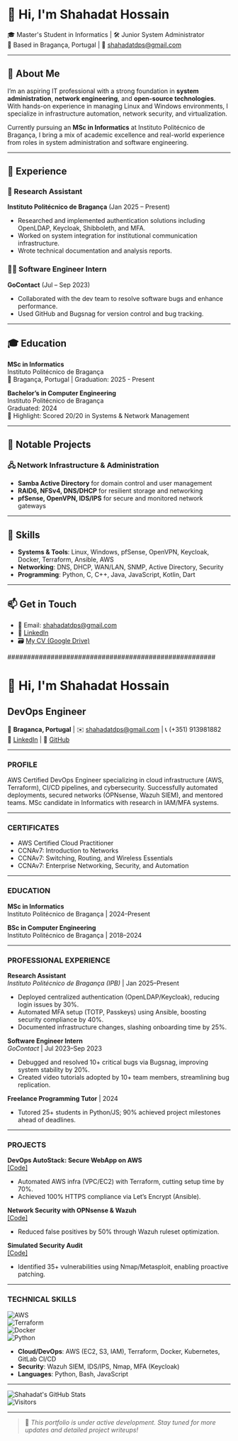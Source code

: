 # 👋 Hi, I'm Shahadat Hossain

🎓 Master's Student in Informatics | 🛠️ Junior System Administrator  
📍 Based in Bragança, Portugal | 📧 shahadatdps@gmail.com

---

## 🚀 About Me

I’m an aspiring IT professional with a strong foundation in **system administration**, **network engineering**, and **open-source technologies**. With hands-on experience in managing Linux and Windows environments, I specialize in infrastructure automation, network security, and virtualization.

Currently pursuing an **MSc in Informatics** at Instituto Politécnico de Bragança, I bring a mix of academic excellence and real-world experience from roles in system administration and software engineering.

---

## 💼 Experience

### 🧪 Research Assistant  
**Instituto Politécnico de Bragança** (Jan 2025 – Present)  
- Researched and implemented authentication solutions including OpenLDAP, Keycloak, Shibboleth, and MFA.
- Worked on system integration for institutional communication infrastructure.
- Wrote technical documentation and analysis reports.

### 👨‍💻 Software Engineer Intern  
**GoContact** (Jul – Sep 2023)  
- Collaborated with the dev team to resolve software bugs and enhance performance.
- Used GitHub and Bugsnag for version control and bug tracking.

---

## 🎓 Education

**MSc in Informatics**  
Instituto Politécnico de Bragança  
📌 Bragança, Portugal | Graduation: 2025 - Present

**Bachelor’s in Computer Engineering**  
Instituto Politécnico de Bragança  
Graduated: 2024  
🎯 Highlight: Scored 20/20 in Systems & Network Management

---

## 📂 Notable Projects

### 🖧 Network Infrastructure & Administration
- **Samba Active Directory** for domain control and user management  
- **RAID6, NFSv4, DNS/DHCP** for resilient storage and networking  
- **pfSense, OpenVPN, IDS/IPS** for secure and monitored network gateways

---

## 🧰 Skills

- **Systems & Tools**: Linux, Windows, pfSense, OpenVPN, Keycloak, Docker, Terraform, Ansible, AWS  
- **Networking**: DNS, DHCP, WAN/LAN, SNMP, Active Directory, Security  
- **Programming**: Python, C, C++, Java, JavaScript, Kotlin, Dart

---

## 📫 Get in Touch

- 📧 Email: shahadatdps@gmail.com  
- 💼 [LinkedIn](https://www.linkedin.com/in/shahadat-h-8748119b)  
- 🗃️ [My CV (Google Drive)](https://drive.google.com/file/d/1-3U21aTYeCYSE2JOkklL00TUkcYJ7I0q/view?usp=sharing)



#####################################################
# 👋 Hi, I'm Shahadat Hossain 
## DevOps Engineer  

📍 **Braganca, Portugal** | ✉️ shahadatdps@gmail.com | 📞 (+351) 913981882  
🔗 [LinkedIn](https://www.linkedin.com/in/shahadat-h-8748119b) | 🔗 [GitHub](https://github.com/shahadat-ngup)  

---

### PROFILE  
AWS Certified DevOps Engineer specializing in cloud infrastructure (AWS, Terraform), CI/CD pipelines, and cybersecurity. Successfully automated deployments, secured networks (OPNsense, Wazuh SIEM), and mentored teams. MSc candidate in Informatics with research in IAM/MFA systems.  

---

### CERTIFICATES  
- AWS Certified Cloud Practitioner  
- CCNAv7: Introduction to Networks 
- CCNAv7: Switching, Routing, and Wireless Essentials 
- CCNAv7: Enterprise Networking, Security, and Automation 

---

### EDUCATION  
**MSc in Informatics**  
Instituto Politécnico de Bragança | 2024–Present  

**BSc in Computer Engineering**  
Instituto Politécnico de Bragança | 2018–2024  

---

### PROFESSIONAL EXPERIENCE  
**Research Assistant**  
*Instituto Politécnico de Bragança (IPB)* | Jan 2025–Present  
- Deployed centralized authentication (OpenLDAP/Keycloak), reducing login issues by 30%.  
- Automated MFA setup (TOTP, Passkeys) using Ansible, boosting security compliance by 40%.  
- Documented infrastructure changes, slashing onboarding time by 25%.  

**Software Engineer Intern**  
*GoContact* | Jul 2023–Sep 2023  
- Debugged and resolved 10+ critical bugs via Bugsnag, improving system stability by 20%.  
- Created video tutorials adopted by 10+ team members, streamlining bug replication.  

**Freelance Programming Tutor** | 2024  
- Tutored 25+ students in Python/JS; 90% achieved project milestones ahead of deadlines.  

---

### PROJECTS  
**DevOps AutoStack: Secure WebApp on AWS**  
[[Code]](https://gitlab.com/shahadatdps/awsdevopsproject)  
- Automated AWS infra (VPC/EC2) with Terraform, cutting setup time by 70%.  
- Achieved 100% HTTPS compliance via Let’s Encrypt (Ansible).  

**Network Security with OPNsense & Wazuh**  
[[Code]](https://drive.google.com/file/d/18gi65-2Ld7hUH-ve7taSpbRTVT3YydT0/view?usp=sharing)  
- Reduced false positives by 50% through Wazuh ruleset optimization.  

**Simulated Security Audit**  
[[Code]](https://drive.google.com/file/d/1Y-3p3EQoeQUe9n21IBCGTVCpQ1-bAE80/view?usp=sharing)  
- Identified 35+ vulnerabilities using Nmap/Metasploit, enabling proactive patching.  

---

### TECHNICAL SKILLS  
![AWS](https://img.shields.io/badge/AWS-EC2%2FS3%2FIAM-orange)  
![Terraform](https://img.shields.io/badge/Terraform-7B42BC?logo=terraform)  
![Docker](https://img.shields.io/badge/Docker-2496ED?logo=docker)  
![Python](https://img.shields.io/badge/Python-3776AB?logo=python)  

- **Cloud/DevOps**: AWS (EC2, S3, IAM), Terraform, Docker, Kubernetes, GitLab CI/CD  
- **Security**: Wazuh SIEM, IDS/IPS, Nmap, MFA (Keycloak)  
- **Languages**: Python, Bash, JavaScript  

---

![Shahadat's GitHub Stats](https://github-readme-stats.vercel.app/api?username=shahadat-ngup&show_icons=true&theme=radical)  
![Visitors](https://visitor-badge.glitch.me/badge?page_id=shahadat-ngup.portfolio)

---

> 🚧 *This portfolio is under active development. Stay tuned for more updates and detailed project writeups!*

